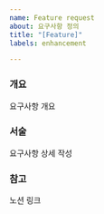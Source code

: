 ```yaml
---
name: Feature request
about: 요구사항 정의
title: "[Feature]"
labels: enhancement

---
```


### 개요
요구사항 개요 
### 서술
요구사항 상세 작성
### 참고
노션 링크
